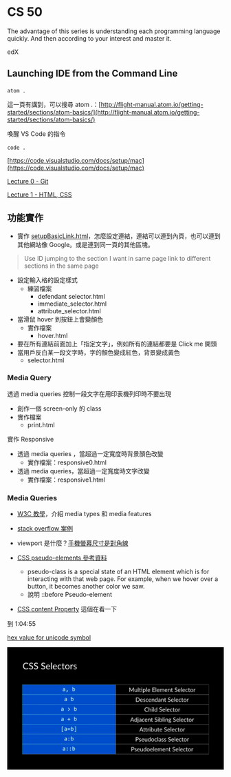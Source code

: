 # CS 50

The advantage of this series is understanding each programming language quickly. And then according to your interest and master it.

edX

## Launching IDE from the Command Line

`atom .`

這一頁有講到，可以搜尋 atom .：[http://flight-manual.atom.io/getting-started/sections/atom-basics/](http://flight-manual.atom.io/getting-started/sections/atom-basics/)

喚醒 VS Code 的指令

```text
code .
```

[https://code.visualstudio.com/docs/setup/mac](https://code.visualstudio.com/docs/setup/mac)

[Lecture 0 - Git](https://www.youtube.com/watch?v=1u2qu-EmIRc)

[Lecture 1 - HTML, CSS ](https://www.youtube.com/watch?v=XQs5KcUj-Do)



## 功能實作

* 實作 [setupBasicLink.html](https://github.com/jeffrey1183/pm-coding/tree/master/My%20Practice)，怎麼設定連結，連結可以連到內頁，也可以連到其他網站像 Google。或是連到同一頁的其他區塊。

> Use ID jumping to the section I want in same page link to different sections in the same page

* 設定輸入格的設定樣式
  * 練習檔案
    *  defendant selector.html 
    * immediate\_selector.html
    * attribute\_selector.html
* 當滑鼠 hover 到按鈕上會變顏色
  * 實作檔案
    * hover.html
* 要在所有連結前面加上「指定文字」，例如所有的連結都要是 Click me 開頭
* 當用戶反白某一段文字時，字的顏色變成紅色，背景變成黃色
  * selector.html

### Media Query

透過 media queries 控制一段文字在用印表機列印時不要出現

* 創作一個 screen-only 的 class
* 實作檔案
  * print.html

實作 Responsive

* 透過 media queries ，當超過一定寬度時背景顏色改變
  * 實作檔案：responsive0.html
* 透過 media queries，當超過一定寬度時文字改變
  * 實作檔案：responsive1.html



### Media Queries

* [W3C 教學](https://www.w3schools.com/cssref/css3_pr_mediaquery.asp)，介紹 media types 和 media features
* [stack overflow 案例](https://stackoverflow.com/questions/8549529/what-is-the-difference-between-screen-and-only-screen-in-media-queries#_=_)
* viewport 是什麼？[手機螢幕尺寸是對角線](https://kknews.cc/zh-tw/digital/enmyxby.html)



* [CSS pseudo-elements 參考資料](https://www.w3schools.com/css/css_pseudo_elements.asp)
  * pseudo-class is a special state of an HTML element which is for interacting with that web page. For example, when we hover over a button, it becomes another color we saw.
  * 說明 ::before Pseudo-element
* [CSS content Property](https://www.w3schools.com/cssref/pr_gen_content.asp) 這個在看一下





到 1:04:55



[hex value for unicode symbol](https://www.fileformat.info/info/unicode/char/21d2/index.htm)



![](.gitbook/assets/cs50_p1.png)



